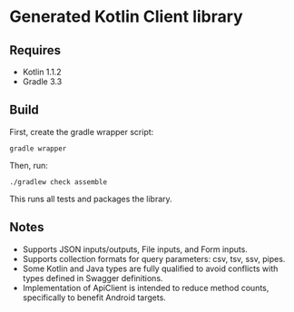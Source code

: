 # Generated Kotlin Client library

## Requires

* Kotlin 1.1.2
* Gradle 3.3

## Build

First, create the gradle wrapper script:

```
gradle wrapper
```

Then, run:
 
```
./gradlew check assemble
```

This runs all tests and packages the library.

## Notes

* Supports JSON inputs/outputs, File inputs, and Form inputs.
* Supports collection formats for query parameters: csv, tsv, ssv, pipes.
* Some Kotlin and Java types are fully qualified to avoid conflicts with types defined in Swagger definitions.
* Implementation of ApiClient is intended to reduce method counts, specifically to benefit Android targets.